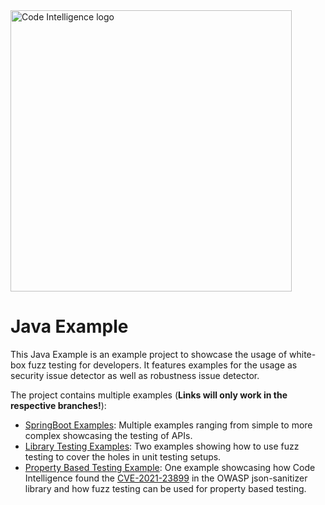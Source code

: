 <a href="https://www.code-intelligence.com/">
<img src="https://www.code-intelligence.com/hubfs/Logos/CI%20Logos/Logo_quer_white.png" alt="Code Intelligence logo" width="450px">
</a>

# Java Example

This Java Example is an example project to showcase the usage of white-box fuzz testing for developers.
It features examples for the usage as security issue detector as well as robustness issue detector.

The project contains multiple examples (**Links will only work in the respective branches!**):
* [SpringBoot Examples](src/test/java/com/demo/api/SpringBootServerTests.java):
Multiple examples ranging from simple to more complex showcasing the testing of APIs.
* [Library Testing Examples](src/test/java/com/demo/libraries):
Two examples showing how to use fuzz testing to cover the holes in unit testing setups.
* [Property Based Testing Example](src/test/java/com/demo/property_based/PropertyBasedFuzzTest.java):
One example showcasing how Code Intelligence found the [CVE-2021-23899](https://cve.mitre.org/cgi-bin/cvename.cgi?name=CVE-2021-23899)
in the OWASP json-sanitizer library and how fuzz testing can be used for property based testing.